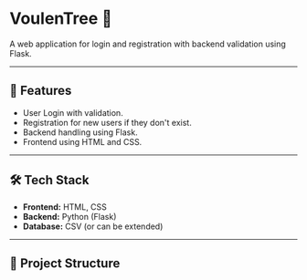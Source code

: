 # VoulenTree 🌳

A web application for login and registration with backend validation using Flask.

---

## 🚀 Features
- User Login with validation.
- Registration for new users if they don't exist.
- Backend handling using Flask.
- Frontend using HTML and CSS.

---

## 🛠️ Tech Stack
- **Frontend:** HTML, CSS
- **Backend:** Python (Flask)
- **Database:** CSV (or can be extended)

---

## 📂 Project Structure
